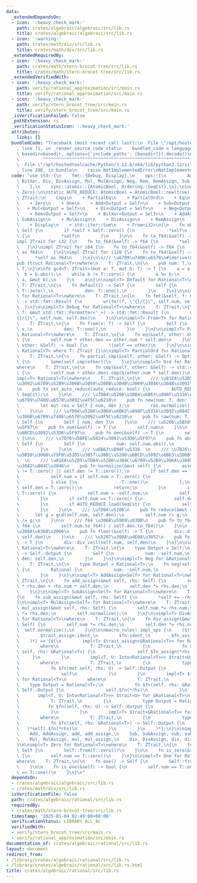```yaml
---
data:
  _extendedDependsOn:
  - icon: ':heavy_check_mark:'
    path: crates/algebraic/algebraic/src/lib.rs
    title: crates/algebraic/algebraic/src/lib.rs
  - icon: ':warning:'
    path: crates/math/div/src/lib.rs
    title: crates/math/div/src/lib.rs
  _extendedRequiredBy:
  - icon: ':heavy_check_mark:'
    path: crates/math/stern-brocot-tree/src/lib.rs
    title: crates/math/stern-brocot-tree/src/lib.rs
  _extendedVerifiedWith:
  - icon: ':heavy_check_mark:'
    path: verify/rational_approximation/src/main.rs
    title: verify/rational_approximation/src/main.rs
  - icon: ':heavy_check_mark:'
    path: verify/stern_brocot_tree/src/main.rs
    title: verify/stern_brocot_tree/src/main.rs
  _isVerificationFailed: false
  _pathExtension: rs
  _verificationStatusIcon: ':heavy_check_mark:'
  attributes:
    links: []
  bundledCode: "Traceback (most recent call last):\n  File \"/opt/hostedtoolcache/Python/3.12.8/x64/lib/python3.12/site-packages/onlinejudge_verify/documentation/build.py\"\
    , line 71, in _render_source_code_stat\n    bundled_code = language.bundle(stat.path,\
    \ basedir=basedir, options={'include_paths': [basedir]}).decode()\n          \
    \         ^^^^^^^^^^^^^^^^^^^^^^^^^^^^^^^^^^^^^^^^^^^^^^^^^^^^^^^^^^^^^^^^^^^^^^^^^^^^^^^^^\n\
    \  File \"/opt/hostedtoolcache/Python/3.12.8/x64/lib/python3.12/site-packages/onlinejudge_verify/languages/rust.py\"\
    , line 288, in bundle\n    raise NotImplementedError\nNotImplementedError\n"
  code: "use std::{\n    fmt::{Debug, Display},\n    ops::{\n        Add, AddAssign,\
    \ BitXor, Div, DivAssign, Mul, MulAssign, Neg, Rem, RemAssign, Sub, SubAssign,\n\
    \    },\n    sync::atomic::{AtomicBool, Ordering::SeqCst},\n};\n\nuse algebraic::{One,\
    \ Zero};\n\nstatic AUTO_REDUCE: AtomicBool = AtomicBool::new(true);\n\npub trait\
    \ ZTrait:\n    Copy\n    + PartialEq\n    + PartialOrd\n    + Eq\n    + Ord\n\
    \    + Zero\n    + One\n    + Add<Output = Self>\n    + Sub<Output = Self>\n \
    \   + Mul<Output = Self>\n    + Div<Output = Self>\n    + Neg<Output = Self>\n\
    \    + Rem<Output = Self>\n    + BitXor<Output = Self>\n    + AddAssign\n    +\
    \ SubAssign\n    + MulAssign\n    + DivAssign\n    + RemAssign\n    + Debug\n\
    \    + Display\n    + std::iter::Sum\n    + From<i32>\n{\n    fn abs(&self) ->\
    \ Self {\n        if *self < Self::zero() {\n            -*self\n        } else\
    \ {\n            *self\n        }\n    }\n\n    fn to_f64(&self) -> f64;\n}\n\n\
    impl ZTrait for i32 {\n    fn to_f64(&self) -> f64 {\n        *self as f64\n \
    \   }\n}\nimpl ZTrait for i64 {\n    fn to_f64(&self) -> f64 {\n        *self\
    \ as f64\n    }\n}\nimpl ZTrait for i128 {\n    fn to_f64(&self) -> f64 {\n  \
    \      *self as f64\n    }\n}\n\n/// \u6709\u7406\u6570\n#[derive(Clone, Copy)]\n\
    pub struct Rational<T>\nwhere\n    T: ZTrait,\n{\n    pub num: T,\n    pub den:\
    \ T,\n}\n\nfn gcd<T: ZTrait>(mut a: T, mut b: T) -> T {\n    a = a.abs();\n  \
    \  b = b.abs();\n    while b != T::zero() {\n        a %= b;\n        std::mem::swap(&mut\
    \ a, &mut b);\n    }\n    a\n}\n\nimpl<T> Default for Rational<T>\nwhere\n   \
    \ T: ZTrait,\n{\n    fn default() -> Self {\n        Self {\n            num:\
    \ T::zero(),\n            den: T::one(),\n        }\n    }\n}\n\nimpl<T> Display\
    \ for Rational<T>\nwhere\n    T: ZTrait,\n{\n    fn fmt(&self, f: &mut std::fmt::Formatter<'_>)\
    \ -> std::fmt::Result {\n        write!(f, \"{}/{}\", self.num, self.den)\n  \
    \  }\n}\n\nimpl<T> Debug for Rational<T>\nwhere\n    T: ZTrait,\n{\n    fn fmt(&self,\
    \ f: &mut std::fmt::Formatter<'_>) -> std::fmt::Result {\n        write!(f, \"\
    {}/{}\", self.num, self.den)\n    }\n}\n\nimpl<T> From<T> for Rational<T>\nwhere\n\
    \    T: ZTrait,\n{\n    fn from(x: T) -> Self {\n        Self {\n            num:\
    \ x,\n            den: T::one(),\n        }\n    }\n}\n\nimpl<T> PartialEq for\
    \ Rational<T>\nwhere\n    T: ZTrait,\n{\n    fn eq(&self, other: &Self) -> bool\
    \ {\n        self.num * other.den == other.num * self.den\n    }\n\n    fn ne(&self,\
    \ other: &Self) -> bool {\n        !(self == other)\n    }\n}\n\nimpl<T> Eq for\
    \ Rational<T> where T: ZTrait {}\n\nimpl<T> PartialOrd for Rational<T>\nwhere\n\
    \    T: ZTrait,\n{\n    fn partial_cmp(&self, other: &Self) -> Option<std::cmp::Ordering>\
    \ {\n        Some(self.cmp(other))\n    }\n}\n\nimpl<T> Ord for Rational<T>\n\
    where\n    T: ZTrait,\n{\n    fn cmp(&self, other: &Self) -> std::cmp::Ordering\
    \ {\n        (self.num * other.den).cmp(&(other.num * self.den))\n    }\n}\n\n\
    impl<T> Rational<T>\nwhere\n    T: ZTrait,\n{\n    /// \u81EA\u52D5\u7D04\u5206\
    \u3092\u6709\u52B9\u306B\u3059\u308B\u304B\u3069\u3046\u304B\u3092\u8A2D\u5B9A\
    \n    pub fn set_auto_reduce(auto_reduce: bool) {\n        AUTO_REDUCE.store(auto_reduce,\
    \ SeqCst);\n    }\n\n    /// \u7D04\u5206\u3084\u6B63\u898F\u5316\u3092\u884C\u3044\
    \u6709\u7406\u6570\u3092\u4F5C\u6210\n    pub fn new(num: T, den: T) -> Self {\n\
    \        let mut res = Self { num, den };\n        res.normalize();\n        res\n\
    \    }\n\n    /// \u7D04\u5206\u3084\u6B63\u898F\u5316\u3092\u884C\u308F\u305A\
    \u306B\u6709\u7406\u6570\u3092\u4F5C\u6210\n    pub fn raw(num: T, den: T) ->\
    \ Self {\n        Self { num, den }\n    }\n\n    /// \u5206\u5B50\u3092\u53D6\
    \u5F97\n    pub fn num(&self) -> T {\n        self.num\n    }\n\n    /// \u5206\
    \u6BCD\u3092\u53D6\u5F97\n    pub fn den(&self) -> T {\n        self.den\n   \
    \ }\n\n    /// \u7D76\u5BFE\u5024\u3092\u53D6\u5F97\n    pub fn abs(&self) ->\
    \ Self {\n        Self {\n            num: self.num.abs(),\n            den: self.den,\n\
    \        }\n    }\n\n    /// \u6B63\u898F\u5316  \n    /// \u7B26\u53F7\u3092\u5206\
    \u5B50\u306B\u79FB\u52D5\u3057\u3001\u5206\u6BCD\u3092\u6B63\u306B\u3059\u308B\
    \  \n    /// \u81EA\u52D5\u7D04\u5206\u304C\u6709\u52B9\u306A\u3089\u7D04\u5206\
    \u3082\u884C\u3046\n    pub fn normalize(&mut self) {\n        assert!(self.num\
    \ != T::zero() || self.den != T::zero());\n        if self.den == T::zero() {\n\
    \            self.num = if self.num > T::zero() {\n                T::one()\n\
    \            } else {\n                -T::one()\n            };\n           \
    \ self.den = T::zero();\n            return;\n        }\n        if self.den <\
    \ T::zero() {\n            self.num = -self.num;\n            self.den = -self.den;\n\
    \        }\n        if self.num == T::zero() {\n            self.den = T::one();\n\
    \        }\n        if AUTO_REDUCE.load(SeqCst) {\n            self.reduce();\n\
    \        }\n    }\n\n    /// \u7D04\u5206\n    pub fn reduce(&mut self) {\n  \
    \      let g = gcd(self.num, self.den);\n        self.num /= g;\n        self.den\
    \ /= g;\n    }\n\n    /// f64 \u306B\u5909\u63DB\n    pub fn to_f64(&self) ->\
    \ f64 {\n        self.num.to_f64() / self.den.to_f64()\n    }\n\n    /// \u5207\
    \u308A\u6368\u3066\n    pub fn floor(&self) -> T {\n        div::div_floor(self.num,\
    \ self.den)\n    }\n\n    /// \u5207\u308A\u4E0A\u3052\n    pub fn ceil(&self)\
    \ -> T {\n        div::div_ceil(self.num, self.den)\n    }\n}\n\nimpl<T> Neg for\
    \ Rational<T>\nwhere\n    T: ZTrait,\n{\n    type Output = Self;\n    fn neg(self)\
    \ -> Self::Output {\n        Self {\n            num: -self.num,\n           \
    \ den: self.den,\n        }\n    }\n}\n\nimpl<T> Neg for &Rational<T>\nwhere\n\
    \    T: ZTrait,\n{\n    type Output = Rational<T>;\n    fn neg(self) -> Self::Output\
    \ {\n        Rational {\n            num: -self.num,\n            den: self.den,\n\
    \        }\n    }\n}\n\nimpl<T> AddAssign<Self> for Rational<T>\nwhere\n    T:\
    \ ZTrait,\n{\n    fn add_assign(&mut self, rhs: Self) {\n        self.num = self.num\
    \ * rhs.den + rhs.num * self.den;\n        self.den *= rhs.den;\n        self.normalize();\n\
    \    }\n}\n\nimpl<T> SubAssign<Self> for Rational<T>\nwhere\n    T: ZTrait,\n\
    {\n    fn sub_assign(&mut self, rhs: Self) {\n        *self += -rhs;\n    }\n\
    }\n\nimpl<T> MulAssign<Self> for Rational<T>\nwhere\n    T: ZTrait,\n{\n    fn\
    \ mul_assign(&mut self, rhs: Self) {\n        self.num *= rhs.num;\n        self.den\
    \ *= rhs.den;\n        self.normalize();\n    }\n}\n\nimpl<T> DivAssign<Self>\
    \ for Rational<T>\nwhere\n    T: ZTrait,\n{\n    fn div_assign(&mut self, rhs:\
    \ Self) {\n        self.num *= rhs.den;\n        self.den *= rhs.num;\n      \
    \  self.normalize();\n    }\n}\n\nmacro_rules! impl_ops {\n    ($(\n        $trait:ident,\n\
    \        $trait_assign:ident,\n        $fn:ident,\n        $fn_assign:ident,\n\
    \    )*) => {$(\n        impl<T> $trait_assign<&Rational<T>> for Rational<T>\n\
    \        where\n            T: ZTrait,\n        {\n            fn $fn_assign(&mut\
    \ self, rhs: &Rational<T>) {\n                self.$fn_assign(*rhs);\n       \
    \     }\n        }\n        impl<T, U: Into<Rational<T>>> $trait<U> for Rational<T>\n\
    \        where\n            T: ZTrait,\n        {\n            type Output = Rational<T>;\n\
    \            fn $fn(mut self, rhs: U) -> Self::Output {\n                self.$fn_assign(rhs.into());\n\
    \                self\n            }\n        }\n        impl<T> $trait<&Rational<T>>\
    \ for Rational<T>\n        where\n            T: ZTrait,\n        {\n        \
    \    type Output = Rational<T>;\n            fn $fn(self, rhs: &Rational<T>) ->\
    \ Self::Output {\n                self.$fn(*rhs)\n            }\n        }\n \
    \       impl<T, U: Into<Rational<T>>> $trait<U> for &Rational<T>\n        where\n\
    \            T: ZTrait,\n        {\n            type Output = Rational<T>;\n \
    \           fn $fn(self, rhs: U) -> Self::Output {\n                (*self).$fn(rhs.into())\n\
    \            }\n        }\n        impl<T> $trait<&Rational<T>> for &Rational<T>\n\
    \        where\n            T: ZTrait,\n        {\n            type Output = Rational<T>;\n\
    \            fn $fn(self, rhs: &Rational<T>) -> Self::Output {\n             \
    \   (*self).$fn(*rhs)\n            }\n        }\n    )*};\n}\n\nimpl_ops! {\n\
    \    Add, AddAssign, add, add_assign,\n    Sub, SubAssign, sub, sub_assign,\n\
    \    Mul, MulAssign, mul, mul_assign,\n    Div, DivAssign, div, div_assign,\n\
    }\n\nimpl<T> Zero for Rational<T>\nwhere\n    T: ZTrait,\n{\n    fn zero() ->\
    \ Self {\n        Self::from(T::zero())\n    }\n\n    fn is_zero(&self) -> bool\
    \ {\n        self.num == T::zero()\n    }\n}\n\nimpl<T> One for Rational<T>\n\
    where\n    T: ZTrait,\n{\n    fn one() -> Self {\n        Self::from(T::one())\n\
    \    }\n\n    fn is_one(&self) -> bool {\n        self.num == T::one() && self.den\
    \ == T::one()\n    }\n}\n"
  dependsOn:
  - crates/algebraic/algebraic/src/lib.rs
  - crates/math/div/src/lib.rs
  isVerificationFile: false
  path: crates/algebraic/rational/src/lib.rs
  requiredBy:
  - crates/math/stern-brocot-tree/src/lib.rs
  timestamp: '2025-01-04 02:49:00+00:00'
  verificationStatus: LIBRARY_ALL_AC
  verifiedWith:
  - verify/stern_brocot_tree/src/main.rs
  - verify/rational_approximation/src/main.rs
documentation_of: crates/algebraic/rational/src/lib.rs
layout: document
redirect_from:
- /library/crates/algebraic/rational/src/lib.rs
- /library/crates/algebraic/rational/src/lib.rs.html
title: crates/algebraic/rational/src/lib.rs
---
```

